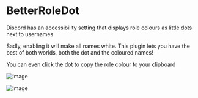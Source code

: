 # BetterRoleDot

Discord has an accessibility setting that displays role colours as little dots next to usernames

Sadly, enabling it will make all names white. This plugin lets you have the best of both worlds, both the dot and the coloured names!

You can even click the dot to copy the role colour to your clipboard

![image](https://github.com/Vendicated/BetterDiscordPlugins/assets/45497981/da23190f-017a-4d34-b039-516ae00f7091)

![image](https://github.com/Vendicated/BetterDiscordPlugins/assets/45497981/ed94c252-4e10-4086-8462-7b7aaf1783b6)
